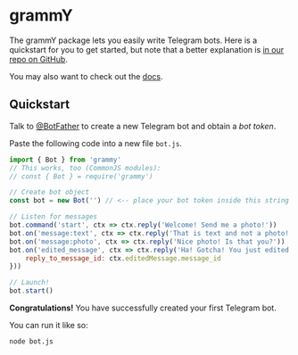 # grammY

The grammY package lets you easily write Telegram bots. Here is a quickstart for you to get started, but note that a better explanation is [in our repo on GitHub](https://github.com/grammyjs/grammY).

You may also want to check out the [docs](https://grammy.netlify.app).

## Quickstart

Talk to [@BotFather](https://t.me/BotFather) to create a new Telegram bot and obtain a _bot token_.

Paste the following code into a new file `bot.js`.

```js
import { Bot } from 'grammy'
// This works, too (CommonJS modules):
// const { Bot } = require('grammy')

// Create bot object
const bot = new Bot('') // <-- place your bot token inside this string

// Listen for messages
bot.command('start', ctx => ctx.reply('Welcome! Send me a photo!'))
bot.on('message:text', ctx => ctx.reply('That is text and not a photo!'))
bot.on('message:photo', ctx => ctx.reply('Nice photo! Is that you?'))
bot.on('edited_message', ctx => ctx.reply('Ha! Gotcha! You just edited this!', {
    reply_to_message_id: ctx.editedMessage.message_id
}))

// Launch!
bot.start()
```

**Congratulations!** You have successfully created your first Telegram bot.

You can run it like so:

```bash
node bot.js
```
